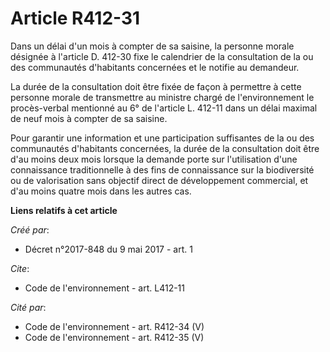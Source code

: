 # Article R412-31

Dans un délai d'un mois à compter de sa saisine, la personne morale désignée à l'article D. 412-30 fixe le calendrier de la
consultation de la ou des communautés d'habitants concernées et le notifie au demandeur. 

La durée de la consultation doit être fixée de façon à permettre à cette personne morale de transmettre au ministre chargé de
l'environnement le procès-verbal mentionné au 6° de l'article L. 412-11 dans un délai maximal de neuf mois à compter de sa
saisine. 

Pour garantir une information et une participation suffisantes de la ou des communautés d'habitants concernées, la durée de
la consultation doit être d'au moins deux mois lorsque la demande porte sur l'utilisation d'une connaissance traditionnelle à
des fins de connaissance sur la biodiversité ou de valorisation sans objectif direct de développement commercial, et d'au
moins quatre mois dans les autres cas.

**Liens relatifs à cet article**

_Créé par_:

  - Décret n°2017-848 du 9 mai 2017 - art. 1

_Cite_:

  - Code de l'environnement - art. L412-11

_Cité par_:

  - Code de l'environnement - art. R412-34 (V)
  - Code de l'environnement - art. R412-35 (V)
